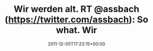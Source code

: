 ---
retweeted: false
source: <a href="http://itunes.apple.com/us/app/twitter/id409789998?mt=12" rel="nofollow">Twitter
  for Mac</a>
entities:
  hashtags:
  - text: gowalla
    indices:
    - '94'
    - '102'
  symbols: []
  user_mentions: []
  urls: []
display_text_range:
- '0'
- '102'
favorite_count: '0'
id_str: '143742239531741184'
truncated: false
retweet_count: '0'
id: '143742239531741184'
created_at: Mon Dec 05 17:23:15 +0000 2011
favorited: false
full_text: 'Wir werden alt. RT [@assbach](https://twitter.com/assbach): So what. Wir
  waren dabei Leute. Und es hat Spaß gemacht. Damals. #gowalla'
lang: de
tags:
- gowalla
- pesos/twitter
date: '2011-12-05T17:23:15+00:00'
src: https://twitter.com/bascht/status/143742239531741184
original_url: https://twitter.com/bascht/status/143742239531741184
type: twitter_tweet
text: 'Wir werden alt. RT [@assbach](https://twitter.com/assbach): So what. Wir waren
  dabei Leute. Und es hat Spaß gemacht. Damals. #gowalla'
title: 'Wir werden alt. RT @assbach (https://twitter.com/assbach): So what. Wir'

---